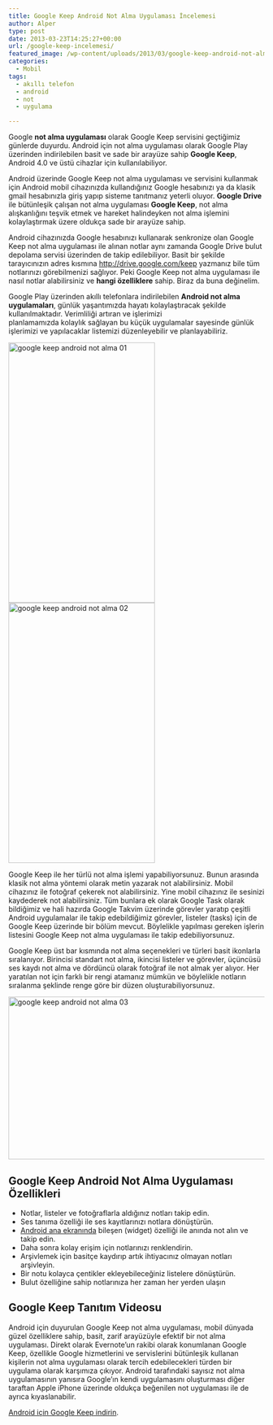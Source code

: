 ```yaml
---
title: Google Keep Android Not Alma Uygulaması İncelemesi
author: Alper
type: post
date: 2013-03-23T14:25:27+00:00
url: /google-keep-incelemesi/
featured_image: /wp-content/uploads/2013/03/google-keep-android-not-alma-100x100.jpg
categories:
  - Mobil
tags:
  - akıllı telefon
  - android
  - not
  - uygulama

---
```

Google **not alma uygulaması** olarak Google Keep servisini geçtiğimiz günlerde duyurdu. Android için not alma uygulaması olarak Google Play üzerinden indirilebilen basit ve sade bir arayüze sahip **Google Keep**, Android 4.0 ve üstü cihazlar için kullanılabiliyor.

Android üzerinde Google Keep not alma uygulaması ve servisini kullanmak için Android mobil cihazınızda kullandığınız Google hesabınızı ya da klasik gmail hesabınızla giriş yapıp sisteme tanıtmanız yeterli oluyor. **Google Drive** ile bütünleşik çalışan not alma uygulaması **Google Keep**, not alma alışkanlığını teşvik etmek ve hareket halindeyken not alma işlemini kolaylaştırmak üzere oldukça sade bir arayüze sahip.

Android cihazınızda Google hesabınızı kullanarak senkronize olan Google Keep not alma uygulaması ile alınan notlar aynı zamanda Google Drive bulut depolama servisi üzerinden de takip edilebiliyor. Basit bir şekilde tarayıcınızın adres kısmına <a title="google drive keep" href="http://drive.google.com/keep" target="_blank">http://drive.google.com/keep</a> yazmanız bile tüm notlarınızı görebilmenizi sağlıyor. Peki Google Keep not alma uygulaması ile nasıl notlar alabilirsiniz ve **hangi özelliklere** sahip. Biraz da buna değinelim.

Google Play üzerinden akıllı telefonlara indirilebilen **Android not alma uygulamaları**, günlük yaşantımızda hayatı kolaylaştıracak şekilde kullanılmaktadır. Verimliliği artıran ve işlerimizi planlamamızda kolaylık sağlayan bu küçük uygulamalar sayesinde günlük işlerimizi ve yapılacaklar listemizi düzenleyebilir ve planlayabiliriz.

<img class="alignnone size-full wp-image-13668" alt="google keep android not alma 01" src="https://www.murekkep.org/wp-content/uploads/2013/03/google-keep-android-not-alma-01.jpg" width="288" height="512" srcset="https://www.murekkep.org/wp-content/uploads/2013/03/google-keep-android-not-alma-01.jpg 288w, https://www.murekkep.org/wp-content/uploads/2013/03/google-keep-android-not-alma-01-225x400.jpg 225w, https://www.murekkep.org/wp-content/uploads/2013/03/google-keep-android-not-alma-01-28x50.jpg 28w, https://www.murekkep.org/wp-content/uploads/2013/03/google-keep-android-not-alma-01-56x100.jpg 56w, https://www.murekkep.org/wp-content/uploads/2013/03/google-keep-android-not-alma-01-112x200.jpg 112w" sizes="(max-width: 288px) 100vw, 288px" /><img class="alignnone size-full wp-image-13669" alt="google keep android not alma 02" src="https://www.murekkep.org/wp-content/uploads/2013/03/google-keep-android-not-alma-02.jpg" width="288" height="512" srcset="https://www.murekkep.org/wp-content/uploads/2013/03/google-keep-android-not-alma-02.jpg 288w, https://www.murekkep.org/wp-content/uploads/2013/03/google-keep-android-not-alma-02-225x400.jpg 225w, https://www.murekkep.org/wp-content/uploads/2013/03/google-keep-android-not-alma-02-28x50.jpg 28w, https://www.murekkep.org/wp-content/uploads/2013/03/google-keep-android-not-alma-02-56x100.jpg 56w, https://www.murekkep.org/wp-content/uploads/2013/03/google-keep-android-not-alma-02-112x200.jpg 112w" sizes="(max-width: 288px) 100vw, 288px" /> 

Google Keep ile her türlü not alma işlemi yapabiliyorsunuz. Bunun arasında klasik not alma yöntemi olarak metin yazarak not alabilirsiniz. Mobil cihazınız ile fotoğraf çekerek not alabilirsiniz. Yine mobil cihazınız ile sesinizi kaydederek not alabilirsiniz. Tüm bunlara ek olarak Google Task olarak bildiğimiz ve hali hazırda Google Takvim üzerinde görevler yaratıp çeşitli Android uygulamalar ile takip edebildiğimiz görevler, listeler (tasks) için de Google Keep üzerinde bir bölüm mevcut. Böylelikle yapılması gereken işlerin listesini Google Keep not alma uygulaması ile takip edebiliyorsunuz.

Google Keep üst bar kısmında not alma seçenekleri ve türleri basit ikonlarla sıralanıyor. Birincisi standart not alma, ikincisi listeler ve görevler, üçüncüsü ses kaydı not alma ve dördüncü olarak fotoğraf ile not almak yer alıyor. Her yaratılan not için farklı bir rengi atamanız mümkün ve böylelikle notların sıralanma şeklinde renge göre bir düzen oluşturabiliyorsunuz.

<img class="alignnone size-full wp-image-13670" alt="google keep android not alma 03" src="https://www.murekkep.org/wp-content/uploads/2013/03/google-keep-android-not-alma-03.jpg" width="512" height="320" srcset="https://www.murekkep.org/wp-content/uploads/2013/03/google-keep-android-not-alma-03.jpg 512w, https://www.murekkep.org/wp-content/uploads/2013/03/google-keep-android-not-alma-03-400x250.jpg 400w, https://www.murekkep.org/wp-content/uploads/2013/03/google-keep-android-not-alma-03-50x31.jpg 50w, https://www.murekkep.org/wp-content/uploads/2013/03/google-keep-android-not-alma-03-125x78.jpg 125w, https://www.murekkep.org/wp-content/uploads/2013/03/google-keep-android-not-alma-03-300x187.jpg 300w" sizes="(max-width: 512px) 100vw, 512px" /> 

## Google Keep Android Not Alma Uygulaması Özellikleri

  * Notlar, listeler ve fotoğraflarla aldığınız notları takip edin.
  * Ses tanıma özelliği ile ses kayıtlarınızı notlara dönüştürün.
  * [Android ana ekranında][1] bileşen (widget) özelliği ile anında not alın ve takip edin.
  * Daha sonra kolay erişim için notlarınızı renklendirin.
  * Arşivlemek için basitçe kaydırıp artık ihtiyacınız olmayan notları arşivleyin.
  * Bir notu kolayca çentikler ekleyebileceğiniz listelere dönüştürün.
  * Bulut özelliğine sahip notlarınıza her zaman her yerden ulaşın

## Google Keep Tanıtım Videosu



Android için duyurulan Google Keep not alma uygulaması, mobil dünyada güzel özelliklere sahip, basit, zarif arayüzüyle efektif bir not alma uygulaması. Direkt olarak Evernote&#8217;un rakibi olarak konumlanan Google Keep, özellikle Google hizmetlerini ve servislerini bütünleşik kullanan kişilerin not alma uygulaması olarak tercih edebilecekleri türden bir uygulama olarak karşımıza çıkıyor. Android tarafındaki sayısız not alma uygulamasının yanısıra Google&#8217;ın kendi uygulamasını oluşturması diğer taraftan Apple iPhone üzerinde oldukça beğenilen not uygulaması ile de ayrıca kıyaslanabilir.

<a href="https://play.google.com/store/apps/details?id=com.google.android.keep" target="_blank">Android için Google Keep indirin</a>.

 [1]: https://www.murekkep.org/35-havali-ve-ilham-veren-android-ana-ekran-goruntuleri-cool-android-home-screens/ "android ana ekran görüntüleri"